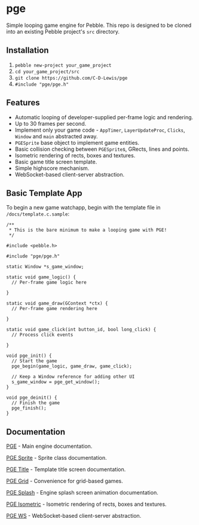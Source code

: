 # pge

Simple looping game engine for Pebble. This repo is designed to be cloned into
an existing Pebble project's `src` directory.

## Installation

1. `pebble new-project your_game_project`
2. `cd your_game_project/src`
3. `git clone https://github.com/C-D-Lewis/pge`
4. `#include "pge/pge.h"`


## Features

- Automatic looping of developer-supplied per-frame logic and rendering.
- Up to 30 frames per second.
- Implement only your game code - `AppTimer`, `LayerUpdateProc`, `Clicks`,
  `Window` and `main` abstracted away.
- `PGESprite` base object to implement game entities.
- Basic collision checking between `PGESprite`s, GRects, lines and points.
- Isometric rendering of rects, boxes and textures.
- Basic game title screen template.
- Simple highscore mechanism.
- WebSocket-based client-server abstraction.


## Basic Template App

To begin a new game watchapp, begin with the template file in `/docs/template.c.sample`:

```
/**
 * This is the bare minimum to make a looping game with PGE!
 */

#include <pebble.h>

#include "pge/pge.h"

static Window *s_game_window;

static void game_logic() {
  // Per-frame game logic here

}

static void game_draw(GContext *ctx) {
  // Per-frame game rendering here

}

static void game_click(int button_id, bool long_click) {
  // Process click events

}

void pge_init() {
  // Start the game
  pge_begin(game_logic, game_draw, game_click);

  // Keep a Window reference for adding other UI
  s_game_window = pge_get_window();
}

void pge_deinit() {
  // Finish the game
  pge_finish();
}
```

## Documentation

[PGE](docs/pge.md) - Main engine documentation.

[PGE Sprite](docs/pge_sprite.md) - Sprite class documentation.

[PGE Title](docs/pge_title.md) - Template title screen documentation.

[PGE Grid](docs/pge_grid.md) - Convenience for grid-based games.

[PGE Splash](docs/pge_splash.md) - Engine splash screen animation documentation.

[PGE Isometric](docs/pge_isometric.md) - Isometric rendering of rects, boxes and textures.

[PGE WS](docs/pge_ws.md) - WebSocket-based client-server abstraction.
